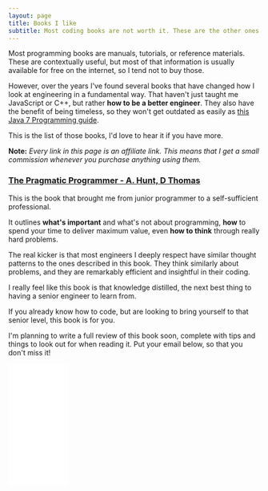 ```yaml
---
layout: page
title: Books I like
subtitle: Most coding books are not worth it. These are the other ones.
---
```

Most programming books are manuals, tutorials, or reference materials. These are contextually useful, but most of that information is usually available for free on the internet, so I tend not to buy those.

However, over the years I've found several books that have changed how I look at engineering in a fundamental way. That haven't just taught me JavaScript or C++, but rather **how to be a better engineer**. They also have the benefit of being timeless, so they won't get outdated as easily as <a href="https://amzn.to/32BnZO7">this Java 7 Programming guide</a>.

This is the list of those books, I'd love to hear it if you have more.

**Note:** _Every link in this page is an affiliate link. This means that I get a small commission whenever you purchase anything using them._

### [The Pragmatic Programmer - A. Hunt, D Thomas](https://amzn.to/2ZHcYJ0)

This is the book that brought me from junior programmer to a self-sufficient professional.

It outlines **what's important** and what's not about programming, **how** to spend your time to deliver maximum value, even **how to think** through really hard problems.

The real kicker is that most engineers I deeply respect have similar thought patterns to the ones described in this book. They think similarly about problems, and they are remarkably efficient and insightful in their coding.

I really feel like this book is that knowledge distilled, the next best thing to having a senior engineer to learn from.

If you already know how to code, but are looking to bring yourself to that senior level, this book is for you.

I'm planning to write a full review of this book soon, complete with tips and things to look out for when reading it. Put your email below, so that you don't miss it!

<iframe style="width:120px;height:240px;display:inline;" marginwidth="0" marginheight="0" scrolling="no" frameborder="0" src="//ws-na.amazon-adsystem.com/widgets/q?ServiceVersion=20070822&OneJS=1&Operation=GetAdHtml&MarketPlace=US&source=ac&ref=qf_sp_asin_til&ad_type=product_link&tracking_id=blorentestore-20&marketplace=amazon&region=US&placement=020161622X&asins=020161622X&linkId=037321828dfe8f2cb747f7c88c20df7c&show_border=false&link_opens_in_new_window=false&price_color=333333&title_color=0066c0&bg_color=ffffff"></iframe>